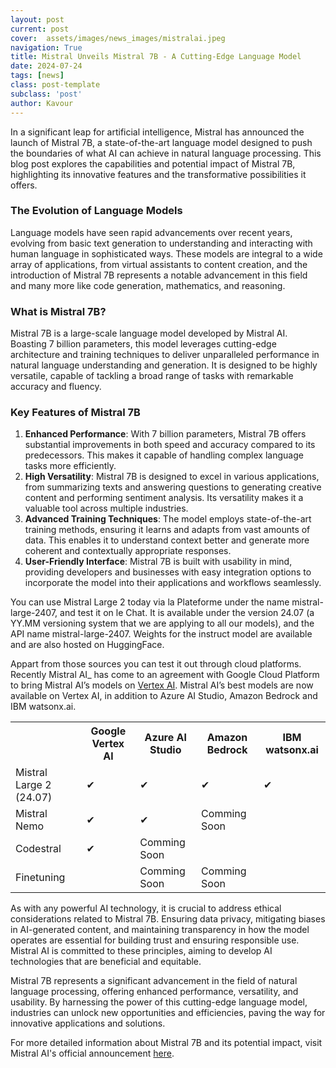 ```yaml
---
layout: post
current: post
cover:  assets/images/news_images/mistralai.jpeg
navigation: True
title: Mistral Unveils Mistral 7B - A Cutting-Edge Language Model
date: 2024-07-24
tags: [news]
class: post-template
subclass: 'post'
author: Kavour
---
```


<p>In a significant leap for artificial intelligence, Mistral has announced the launch of Mistral 7B, a state-of-the-art language model designed to push the boundaries of what AI can achieve in natural language processing. This blog post explores the capabilities and potential impact of Mistral 7B, highlighting its innovative features and the transformative possibilities it offers.</p>

<h3>The Evolution of Language Models</h3>

<p>Language models have seen rapid advancements over recent years, evolving from basic text generation to understanding and interacting with human language in sophisticated ways. These models are integral to a wide array of applications, from virtual assistants to content creation, and the introduction of Mistral 7B represents a notable advancement in this field and many more like code generation, mathematics, and reasoning.</p>

<h3>What is Mistral 7B?</h3>

<p>Mistral 7B is a large-scale language model developed by Mistral AI. Boasting 7 billion parameters, this model leverages cutting-edge architecture and training techniques to deliver unparalleled performance in natural language understanding and generation. It is designed to be highly versatile, capable of tackling a broad range of tasks with remarkable accuracy and fluency.</p>

<h3>Key Features of Mistral 7B</h3>

<p><ol>
<li> <strong>Enhanced Performance</strong>: With 7 billion parameters, Mistral 7B offers substantial improvements in both speed and accuracy compared to its predecessors. This makes it capable of handling complex language tasks more efficiently.</li>
<li> <strong>High Versatility</strong>: Mistral 7B is designed to excel in various applications, from summarizing texts and answering questions to generating creative content and performing sentiment analysis. Its versatility makes it a valuable tool across multiple industries.</li>
<li> <strong>Advanced Training Techniques</strong>: The model employs state-of-the-art training methods, ensuring it learns and adapts from vast amounts of data. This enables it to understand context better and generate more coherent and contextually appropriate responses.</li>
<li> <strong>User-Friendly Interface</strong>: Mistral 7B is built with usability in mind, providing developers and businesses with easy integration options to incorporate the model into their applications and workflows seamlessly.</li>
</ol></p>

<p> You can use Mistral Large 2 today via la Plateforme under the name mistral-large-2407, and test it on le Chat. It is available under the version 24.07 (a YY.MM versioning system that we are applying to all our models), and the API name mistral-large-2407. Weights for the instruct model are available and are also hosted on HuggingFace.</p>

<p> Appart from those sources you can test it out through cloud platforms. Recently Mistral AI_ has come to an agreement with Google Cloud Platform to bring Mistral AI’s models on <a href='https://cloud.google.com/blog/products/ai-machine-learning/codestral-and-mistral-large-v2-on-vertex-ai?e=48754805&hl=en'>Vertex AI</a>. Mistral AI’s best models are now available on Vertex AI, in addition to Azure AI Studio, Amazon Bedrock and IBM watsonx.ai.</p>

<p>
<table>
  <tr>
    <th></th>
    <th>Google Vertex Al</th>
    <th>Azure Al Studio</th>
    <th>Amazon Bedrock</th>
    <th>IBM watsonx.ai</th>
  </tr>
  <tr>
    <td>Mistral Large 2 (24.07)</td>
    <td>&#10004;</td>
    <td>&#10004;</td>
    <td>&#10004;</td>
    <td>&#10004;</td>
  </tr>
  <tr>
    <td>Mistral Nemo</td>
    <td>&#10004;</td>
    <td>&#10004;</td>
    <td>Comming Soon</td>
    <td></td>
  </tr>
  <tr>
    <td>Codestral</td>
    <td>&#10004;</td>
    <td>Comming Soon</td>
    <td></td>
    <td></td>
  </tr>
  <tr>
    <td>Finetuning</td>
    <td></td>
    <td>Comming Soon</td>
    <td>Comming Soon</td>
    <td></td>
  </tr>
</table>
</p>

<p>As with any powerful AI technology, it is crucial to address ethical considerations related to Mistral 7B. Ensuring data privacy, mitigating biases in AI-generated content, and maintaining transparency in how the model operates are essential for building trust and ensuring responsible use. Mistral AI is committed to these principles, aiming to develop AI technologies that are beneficial and equitable.</p>

<p>Mistral 7B represents a significant advancement in the field of natural language processing, offering enhanced performance, versatility, and usability. By harnessing the power of this cutting-edge language model, industries can unlock new opportunities and efficiencies, paving the way for innovative applications and solutions.</p>

<p>For more detailed information about Mistral 7B and its potential impact, visit Mistral AI's official announcement <a href='https://mistral.ai/news/mistral-large-2407/'>here</a>.</p>